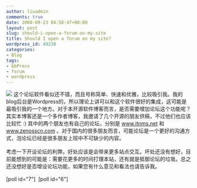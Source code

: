 ```yaml
---
author: liuadmin
comments: true
date: 2008-09-23 04:58:47+00:00
layout: post
slug: should-i-open-a-forum-on-my-site
title: Should I open a forum on my site?
wordpress_id: 49230
categories:
- Blog
tags:
- bbPress
- forum
- wordpress
---
```


[![](http://bbpress.org/blog-wp-content/themes/bb/images/bbpress.png)](http://bbpress.org/) 这个论坛软件看似还不错，而且号称简单、快速和优雅，比较吸引我。我的blog后台是Wordpress的，所以理论上讲可以和这个软件很好的集成，这可能是最吸引我的一个地方。对于本开源软件博客而言，是否需要增加论坛这个功能呢？其实本博客还是一个多作者博客，我邀请了几个开源的朋友供稿，不过他们也应该比较忙 :) 其中的两个朋友也有自己的论坛，分别是 www.itnms.net 和 www.zenosscn.com 。对于国内的很多朋友而言，可能论坛是一个更好的沟通方式，泡论坛已经是很多朋友上班中不可缺少的内容。<br /><br />考虑一下开设论坛的利弊。好处应该是会带来更多站点交互。坏处还没有想好，目前能想到的可能是：需要花更多的时间打理本站，还有就是抵御论坛的垃圾。总之还没想好是否增设论坛功能，如果您有什么意见和看法也请告诉我。<br /><br />[poll id="7"]  [poll id="6"]

